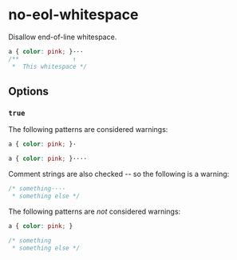 # no-eol-whitespace

Disallow end-of-line whitespace.

```css
a { color: pink; }···
/**               ↑
 *  This whitespace */
```

## Options

### `true`

The following patterns are considered warnings:

```css
a { color: pink; }·
```

```css
a { color: pink; }····
```

Comment strings are also checked -- so the following is a warning:

```css
/* something····
 * something else */
```

The following patterns are *not* considered warnings:

```css
a { color: pink; }
```

```css
/* something
 * something else */
```
